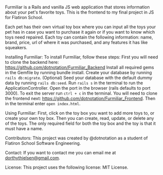 Furmiliar is a Rails and vanilla JS web application that stores information about your pet's favorite toys. This is the frontend to my final project in JS for Flatiron School. 

Each pet has their own virtual toy box where you can input all the toys your pet has in case you want to purchase it again or if you want to know which toys need repaired. Each toy can contain the following information: name, brand, price, url of where it was purchased, and any features it has like squeakers.  

Installing Furmiliar:
To install Furmiliar, follow these steps:
First you will need to clone the backend here: https://github.com/dotnotation/Furmiliar_Backend
Install all required gems in the Gemfile by running bundle install. Create your database by running `rails db:migrate`. (Optional) Seed your database with the default dummy data by running `rails db:seed`. Run `rails s` in the terminal to run the ApplicationController. Open the port in the browser (rails defaults to port 3000). To exit the server run `ctrl + c` in the terminal. You will need to clone the frontend next: https://github.com/dotnotation/Furmiliar_Frontend. Then in the terminal enter `open index.html`. 

Using Furmiliar:
First, click on the toy box you want to add more toys to, or create your own toy box. Then you can create, read, update, or delete any of the toys. The only required field for both the toy box and the toy is that it must have a name. 

Contributors:
This project was created by @dotnotation as a student of Flatiron School Software Engineering.

Contact:
If you want to contact me you can email me at dorthythielsen@gmail.com. 

License:
This project uses the following license: MIT License.